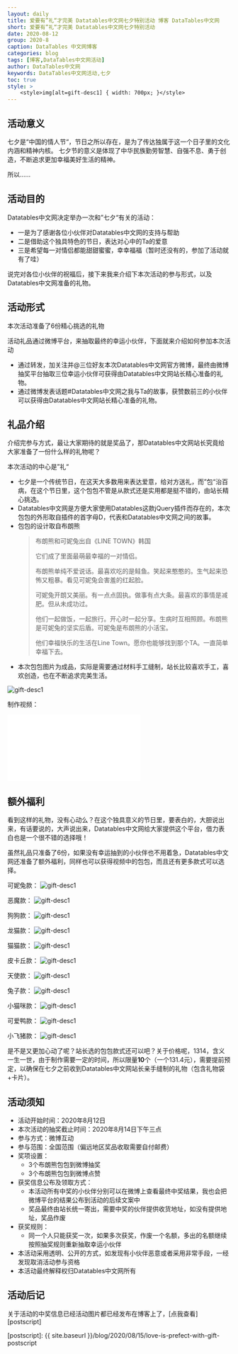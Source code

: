 ```yaml
---
layout: daily
title: 爱要有”礼“才完美 Datatables中文网七夕特别活动 博客 DataTables中文网
short: 爱要有”礼“才完美 Datatables中文网七夕特别活动 
date: 2020-08-12
group: 2020-8
caption: DataTables 中文网博客
categories: blog
tags: [博客,DataTables中文网活动]
author: DataTables中文网
keywords: DataTables中文网活动,七夕
toc: true
style: >
    <style>img[alt=gift-desc1] { width: 700px; }</style>
---
```



## 活动意义

七夕是“中国的情人节“，节日之所以存在，是为了传达独属于这一个日子里的文化内涵和精神内核。
七夕节的意义是体现了中华民族勤劳智慧、自强不息、勇于创造，不断追求更加幸福美好生活的精神。

所以……

<!--more-->


## 活动目的

Datatables中文网决定举办一次和”七夕“有关的活动：
- 一是为了感谢各位小伙伴对Datatables中文网的支持与帮助
- 二是借助这个独具特色的节日，表达对心中的Ta的爱意
- 三是希望每一对情侣都能甜甜蜜蜜，幸幸福福（暂时还没有的，参加了活动就有了哇）

说完对各位小伙伴的祝福后，接下来我来介绍下本次活动的参与形式，以及Datatables中文网准备的礼物。

## 活动形式

本次活动准备了6份精心挑选的礼物

活动礼品通过微博平台，来抽取最终的幸运小伙伴，下面就来介绍如何参加本次活动

- 通过转发，加关注并@三位好友本次Datatables中文网官方微博，最终由微博抽奖平台抽取三位幸运小伙伴可获得由Datatables中文网站长精心准备的礼物。
- 通过微博发表话题#Datatables中文网之我与Ta的故事，获赞数前三的小伙伴可以获得由Datatables中文网站长精心准备的礼物。

## 礼品介绍

介绍完参与方式，最让大家期待的就是奖品了，那Datatables中文网站长究竟给大家准备了一份什么样的礼物呢？

本次活动的中心是”礼“

- 七夕是一个传统节日，在这天大多数用来表达爱意，给对方送礼，而”包“治百病，在这个节日里，这个包包不管是从款式还是实用都是挺不错的，由站长精心挑选。
- Datatables中文网是方便大家使用Datatables这款jQuery插件而存在的，本次包包的外形取自插件的首字母D，代表和Datatables中文网之间的故事。
- 包包的设计取自布朗熊
    > 布朗熊和可妮兔出自《LINE TOWN》韩国
    > 
    > 它们成了里面最萌最幸福的一对情侣。
    >
    > 布朗熊单纯不爱说话。最喜欢吃的是鲑鱼。笑起来憨憨的。生气起来恐怖又粗暴。看见可妮兔会害羞的红起脸。
    >
    > 可妮兔开朗又美丽。有一点点固执。做事有点大条。最喜欢的事情是减肥。但从未成功过。
    >
    > 他们一起做饭，一起旅行。开心时一起分享。生病时互相照顾。布朗熊是可妮兔的坚实后盾。可妮兔是布朗熊的小活宝。
    >
    > 他们幸福快乐的生活在Line Town。愿你也能够找到那个TA。一直简单幸福下去。
- 本次包包图片为成品，实际是需要通过材料手工缝制，站长比较喜欢手工，喜欢创造，也在不断追求完美生活。

![gift-desc1](/images/blog/2020-08/bag/bag熊.jpg)

制作视频：
<iframe flag="bilibili" src="//player.bilibili.com/player.html?bvid=BV1bt4y1D7Z1&cid=223772094&page=1" scrolling="no" border="0" frameborder="no" framespacing="0" allowfullscreen="true"></iframe>

## 额外福利

看到这样的礼物，没有心动么？在这个独具意义的节日里，要表白的，大胆说出来，有话要说的，大声说出来，Datatables中文网给大家提供这个平台，借力表白也是一个很不错的选择哦！

虽然礼品只准备了6份，如果没有幸运抽到的小伙伴也不用着急，Datatables中文网还准备了额外福利，同样也可以获得视频中的包包，而且还有更多款式可以选择。


可妮兔款：
![gift-desc1](/images/blog/2020-08/bag/可妮兔粉红+绿色.jpg)

恶魔款：
![gift-desc1](/images/blog/2020-08/bag/恶魔红色+白色.jpg)

狗狗款：
![gift-desc1](/images/blog/2020-08/bag/狗.jpg)

龙猫款：
![gift-desc1](/images/blog/2020-08/bag/龙猫.jpg)

猫猫款：
![gift-desc1](/images/blog/2020-08/bag/猫.jpg)

皮卡丘款：
![gift-desc1](/images/blog/2020-08/bag/皮卡丘.jpg)

天使款：
![gift-desc1](/images/blog/2020-08/bag/天使.jpg)

兔子款：
![gift-desc1](/images/blog/2020-08/bag/兔2.jpg)

小猫咪款：
![gift-desc1](/images/blog/2020-08/bag/小猫.jpg)

可爱鸭款：
![gift-desc1](/images/blog/2020-08/bag/鸭.jpg)

小飞猪款：
![gift-desc1](/images/blog/2020-08/bag/猪翅膀.jpg)


是不是又更加心动了呢？站长选的包包款式还可以吧？关于价格呢，1314，含义一生一世，由于制作需要一定的时间，所以限量**10**个（一个131.4元），需要提前预定，以确保在七夕之前收到Datatables中文网站长亲手缝制的礼物（包含礼物袋+卡片）。

## 活动须知

- 活动开始时间：2020年8月12日
- 本次活动的抽奖截止时间：2020年8月14日下午三点
- 参与方式：微博互动
- 参与范围：全国范围（偏远地区奖品收取需要自付邮费）
- 奖项设置：
    - 3个布朗熊包包到微博抽奖
    - 3个布朗熊包包到微博点赞
- 获奖信息公布及领取方式：
    - 本活动所有中奖的小伙伴分别可以在微博上查看最终中奖结果，我也会把微博平台的结果公布到活动的后续文案中
    - 奖品最终由站长统一寄出，需要中奖的伙伴提供收货地址，如没有提供地址，奖品作废
- 获奖规则：
    - 同一个人只能获奖一次，如果多次获奖，作废一个名额，多出的名额继续按照抽奖规则重新抽取幸运小伙伴
- 本活动采用透明、公开的方式，如发现有小伙伴恶意或者采用非常手段，一经发现取消活动参与资格
- 本活动最终解释权归Datatables中文网所有

## 活动后记

关于活动的中奖信息已经活动图片都已经发布在博客上了，[点我查看][postscript]


[postscript]: {{ site.baseurl }}/blog/2020/08/15/love-is-prefect-with-gift-postscript